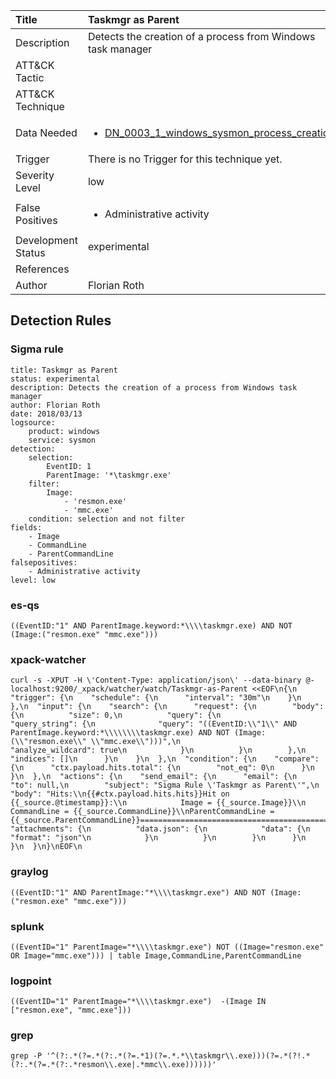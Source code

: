 | Title                | Taskmgr as Parent                                                                                                                                                 |
|:---------------------|:------------------------------------------------------------------------------------------------------------------------------------------------------------|
| Description          | Detects the creation of a process from Windows task manager                                                                                                                                           |
| ATT&amp;CK Tactic    | <ul></ul>  |
| ATT&amp;CK Technique | <ul></ul>                             |
| Data Needed          | <ul><li>[DN_0003_1_windows_sysmon_process_creation](../Data_Needed/DN_0003_1_windows_sysmon_process_creation.md)</li></ul>                                                         |
| Trigger              |  There is no Trigger for this technique yet.  |
| Severity Level       | low                                                                                                                                                 |
| False Positives      | <ul><li>Administrative activity</li></ul>                                                                  |
| Development Status   | experimental                                                                                                                                                |
| References           | <ul></ul>                                                          |
| Author               | Florian Roth                                                                                                                                                |


## Detection Rules

### Sigma rule

```
title: Taskmgr as Parent
status: experimental
description: Detects the creation of a process from Windows task manager
author: Florian Roth
date: 2018/03/13
logsource:
    product: windows
    service: sysmon
detection:
    selection:
        EventID: 1
        ParentImage: '*\taskmgr.exe'
    filter:
        Image: 
            - 'resmon.exe'
            - 'mmc.exe'
    condition: selection and not filter
fields:
    - Image
    - CommandLine
    - ParentCommandLine
falsepositives:
    - Administrative activity
level: low

```




### es-qs
    
```
((EventID:"1" AND ParentImage.keyword:*\\\\taskmgr.exe) AND NOT (Image:("resmon.exe" "mmc.exe")))
```


### xpack-watcher
    
```
curl -s -XPUT -H \'Content-Type: application/json\' --data-binary @- localhost:9200/_xpack/watcher/watch/Taskmgr-as-Parent <<EOF\n{\n  "trigger": {\n    "schedule": {\n      "interval": "30m"\n    }\n  },\n  "input": {\n    "search": {\n      "request": {\n        "body": {\n          "size": 0,\n          "query": {\n            "query_string": {\n              "query": "((EventID:\\"1\\" AND ParentImage.keyword:*\\\\\\\\taskmgr.exe) AND NOT (Image:(\\"resmon.exe\\" \\"mmc.exe\\")))",\n              "analyze_wildcard": true\n            }\n          }\n        },\n        "indices": []\n      }\n    }\n  },\n  "condition": {\n    "compare": {\n      "ctx.payload.hits.total": {\n        "not_eq": 0\n      }\n    }\n  },\n  "actions": {\n    "send_email": {\n      "email": {\n        "to": null,\n        "subject": "Sigma Rule \'Taskmgr as Parent\'",\n        "body": "Hits:\\n{{#ctx.payload.hits.hits}}Hit on {{_source.@timestamp}}:\\n            Image = {{_source.Image}}\\n      CommandLine = {{_source.CommandLine}}\\nParentCommandLine = {{_source.ParentCommandLine}}================================================================================\\n{{/ctx.payload.hits.hits}}",\n        "attachments": {\n          "data.json": {\n            "data": {\n              "format": "json"\n            }\n          }\n        }\n      }\n    }\n  }\n}\nEOF\n
```


### graylog
    
```
((EventID:"1" AND ParentImage:"*\\\\taskmgr.exe") AND NOT (Image:("resmon.exe" "mmc.exe")))
```


### splunk
    
```
((EventID="1" ParentImage="*\\\\taskmgr.exe") NOT ((Image="resmon.exe" OR Image="mmc.exe"))) | table Image,CommandLine,ParentCommandLine
```


### logpoint
    
```
((EventID="1" ParentImage="*\\\\taskmgr.exe")  -(Image IN ["resmon.exe", "mmc.exe"]))
```


### grep
    
```
grep -P '^(?:.*(?=.*(?:.*(?=.*1)(?=.*.*\\taskmgr\\.exe)))(?=.*(?!.*(?:.*(?=.*(?:.*resmon\\.exe|.*mmc\\.exe))))))'
```


